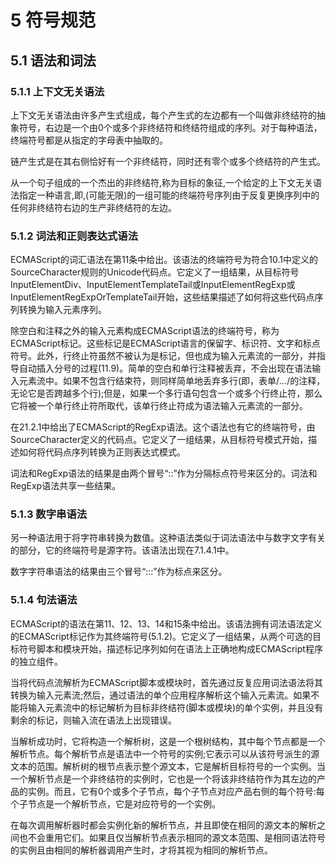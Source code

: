 # 5 符号规范

## 5.1 语法和词法

### 5.1.1 上下文无关语法

上下文无关语法由许多产生式组成，每个产生式的左边都有一个叫做非终结符的抽象符号，右边是一个由0个或多个非终结符和终结符组成的序列。对于每种语法，终端符号都是从指定的字母表中抽取的。

链产生式是在其右侧恰好有一个非终结符，同时还有零个或多个终结符的产生式。

从一个句子组成的一个杰出的非终结符,称为目标的象征,一个给定的上下文无关语法指定一种语言,即,(可能无限)的一组可能的终端符号序列由于反复更换序列中的任何非终结符右边的生产非终结符的左边。

### 5.1.2 词法和正则表达式语法

ECMAScript的词汇语法在第11条中给出。该语法的终端符号为符合10.1中定义的SourceCharacter规则的Unicode代码点。它定义了一组结果，从目标符号InputElementDiv、InputElementTemplateTail或InputElementRegExp或InputElementRegExpOrTemplateTail开始，这些结果描述了如何将这些代码点序列转换为输入元素序列。

除空白和注释之外的输入元素构成ECMAScript语法的终端符号，称为ECMAScript标记。这些标记是ECMAScript语言的保留字、标识符、文字和标点符号。此外，行终止符虽然不被认为是标记，但也成为输入元素流的一部分，并指导自动插入分号的过程(11.9)。简单的空白和单行注释被丢弃，不会出现在语法输入元素流中。如果不包含行结束符，则同样简单地丢弃多行(即，表单/*…*/的注释，无论它是否跨越多个行);但是，如果一个多行语句包含一个或多个行终止符，那么它将被一个单行终止符所取代，该单行终止符成为语法输入元素流的一部分。

在21.2.1中给出了ECMAScript的RegExp语法。这个语法也有它的终端符号，由SourceCharacter定义的代码点。它定义了一组结果，从目标符号模式开始，描述如何将代码点序列转换为正则表达式模式。

词法和RegExp语法的结果是由两个冒号“::”作为分隔标点符号来区分的。词法和RegExp语法共享一些结果。

### 5.1.3 数字串语法

另一种语法用于将字符串转换为数值。这种语法类似于词法语法中与数字文字有关的部分，它的终端符号是源字符。该语法出现在7.1.4.1中。

数字字符串语法的结果由三个冒号“:::”作为标点来区分。

### 5.1.4 句法语法

ECMAScript的语法在第11、12、13、14和15条中给出。该语法拥有词法语法定义的ECMAScript标记作为其终端符号(5.1.2)。它定义了一组结果，从两个可选的目标符号脚本和模块开始，描述标记序列如何在语法上正确地构成ECMAScript程序的独立组件。

当将代码点流解析为ECMAScript脚本或模块时，首先通过反复应用词法语法将其转换为输入元素流;然后，通过语法的单个应用程序解析这个输入元素流。如果不能将输入元素流中的标记解析为目标非终结符(脚本或模块)的单个实例，并且没有剩余的标记，则输入流在语法上出现错误。

当解析成功时，它将构造一个解析树，这是一个根树结构，其中每个节点都是一个解析节点。每个解析节点是语法中一个符号的实例;它表示可以从该符号派生的源文本的范围。解析树的根节点表示整个源文本，它是解析目标符号的一个实例。当一个解析节点是一个非终结符的实例时，它也是一个将该非终结符作为其左边的产品的实例。而且，它有0个或多个子节点，每个子节点对应产品右侧的每个符号:每个子节点是一个解析节点，它是对应符号的一个实例。

在每次调用解析器时都会实例化新的解析节点，并且即使在相同的源文本的解析之间也不会重用它们。如果且仅当解析节点表示相同的源文本范围、是相同语法符号的实例且由相同的解析器调用产生时，才将其视为相同的解析节点。